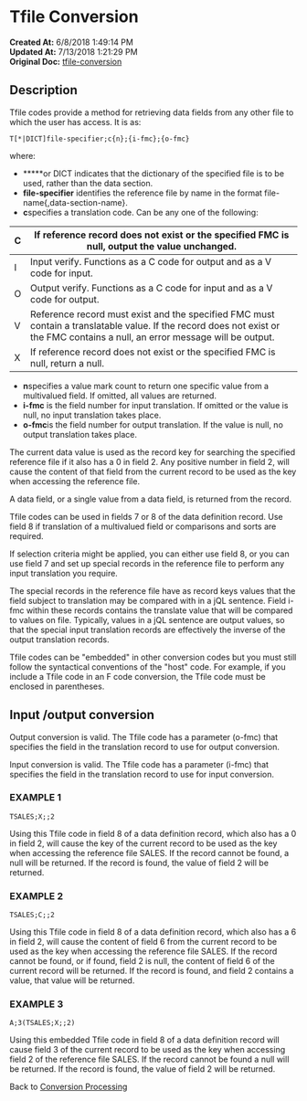 # Tfile Conversion

**Created At:** 6/8/2018 1:49:14 PM  
**Updated At:** 7/13/2018 1:21:29 PM  
**Original Doc:** [tfile-conversion](https://docs.jbase.com/46351-conversion-processing/tfile-conversion)  


## Description 

Tfile codes provide a method for retrieving data fields from any other file to which the user has access. It is as:

```
T[*|DICT]file-specifier;c{n};{i-fmc};{o-fmc}
```

where:

- **\***or DICT indicates that the dictionary of the specified file is to be used, rather than the data section.
- **file-specifier** identifies the reference file by name in the format file-name{,data-section-name}.
- **c**specifies a translation code. Can be any one of the following:



| C<br> | If reference record does not exist or the specified FMC is null, output the value unchanged.<br> |
| --- | --- |
| I<br> | Input verify. Functions as a C code for output and as a V code for input.<br> |
| O<br> | Output verify. Functions as a C code for input and as a V code for output.<br> |
| V<br> | Reference record must exist and the specified FMC must contain a translatable value. If the record does not exist or the FMC contains a null, an error message will be output.<br> |
| X<br> | If reference record does not exist or the specified FMC is null, return a null.<br> |


- **n**specifies a value mark count to return one specific value from a multivalued field. If omitted, all values are returned.
- **i-fmc** is the field number for input translation. If omitted or the value is null, no input translation takes place.
- **o-fmc**is the field number for output translation. If the value is null, no output translation takes place.




The current data value is used as the record key for searching the specified reference file if it also has a 0 in field 2. Any positive number in field 2, will cause the content of that field from the current record to be used as the key when accessing the reference file.

A data field, or a single value from a data field, is returned from the record.

Tfile codes can be used in fields 7 or 8 of the data definition record. Use field 8 if translation of a multivalued field or comparisons and sorts are required.

If selection criteria might be applied, you can either use field 8, or you can use field 7 and set up special records in the reference file to perform any input translation you require.

The special records in the reference file have as record keys values that the field subject to translation may be compared with in a jQL sentence. Field i-fmc within these records contains the translate value that will be compared to values on file. Typically, values in a jQL sentence are output values, so that the special input translation records are effectively the inverse of the output translation records.

Tfile codes can be "embedded" in other conversion codes but you must still follow the syntactical conventions of the "host" code. For example, if you include a Tfile code in an F code conversion, the Tfile code must be enclosed in parentheses.



## Input /output conversion

Output conversion is valid. The Tfile code has a parameter (o-fmc) that specifies the field in the translation record to use for output conversion.

Input conversion is valid. The Tfile code has a parameter (i-fmc) that specifies the field in the translation record to use for input conversion.



### EXAMPLE 1

```
TSALES;X;;2
```

Using this Tfile code in field 8 of a data definition record, which also has a 0 in field 2, will cause the key of the current record to be used as the key when accessing the reference file SALES. If the record cannot be found, a null will be returned. If the record is found, the value of field 2 will be returned.



### EXAMPLE 2

```
TSALES;C;;2
```

Using this Tfile code in field 8 of a data definition record, which also has a 6 in field 2, will cause the content of field 6 from the current record to be used as the key when accessing the reference file SALES. If the record cannot be found, or if found, field 2 is null, the content of field 6 of the current record will be returned. If the record is found, and field 2 contains a value, that value will be returned.



### EXAMPLE 3

```
A;3(TSALES;X;;2)
```

Using this embedded Tfile code in field 8 of a data definition record will cause field 3 of the current record to be used as the key when accessing field 2 of the reference file SALES. If the record cannot be found a null will be returned. If the record is found, the value of field 2 will be returned.



Back to [Conversion Processing](321577-conversion-processing)
